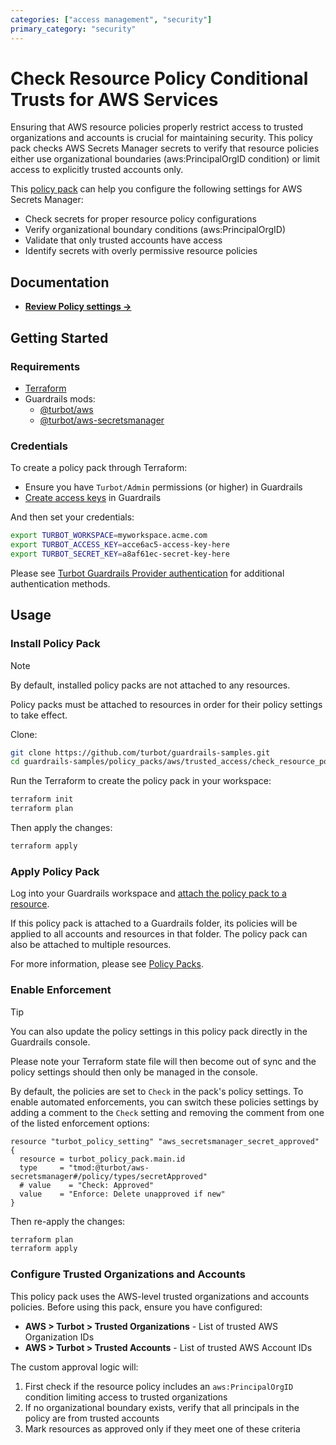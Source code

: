 ```yaml
---
categories: ["access management", "security"]
primary_category: "security"
---
```


# Check Resource Policy Conditional Trusts for AWS Services

Ensuring that AWS resource policies properly restrict access to trusted organizations and accounts is crucial for maintaining security. This policy pack checks AWS Secrets Manager secrets to verify that resource policies either use organizational boundaries (aws:PrincipalOrgID condition) or limit access to explicitly trusted accounts only.

This [policy pack](https://turbot.com/guardrails/docs/concepts/policy-packs) can help you configure the following settings for AWS Secrets Manager:

- Check secrets for proper resource policy configurations
- Verify organizational boundary conditions (aws:PrincipalOrgID)
- Validate that only trusted accounts have access
- Identify secrets with overly permissive resource policies

## Documentation

- **[Review Policy settings →](https://hub.guardrails.turbot.com/policy-packs/aws_check_resource_policy_conditional_trusts/settings)**

## Getting Started

### Requirements

- [Terraform](https://developer.hashicorp.com/terraform/install)
- Guardrails mods:
  - [@turbot/aws](https://hub.guardrails.turbot.com/mods/aws/mods/aws)
  - [@turbot/aws-secretsmanager](https://hub.guardrails.turbot.com/mods/aws/mods/aws-secretsmanager)

### Credentials

To create a policy pack through Terraform:

- Ensure you have `Turbot/Admin` permissions (or higher) in Guardrails
- [Create access keys](https://turbot.com/guardrails/docs/guides/iam/access-keys#generate-a-new-guardrails-api-access-key) in Guardrails

And then set your credentials:

```sh
export TURBOT_WORKSPACE=myworkspace.acme.com
export TURBOT_ACCESS_KEY=acce6ac5-access-key-here
export TURBOT_SECRET_KEY=a8af61ec-secret-key-here
```

Please see [Turbot Guardrails Provider authentication](https://registry.terraform.io/providers/turbot/turbot/latest/docs#authentication) for additional authentication methods.

## Usage

### Install Policy Pack

> [!NOTE]
> By default, installed policy packs are not attached to any resources.
>
> Policy packs must be attached to resources in order for their policy settings to take effect.

Clone:

```sh
git clone https://github.com/turbot/guardrails-samples.git
cd guardrails-samples/policy_packs/aws/trusted_access/check_resource_policy_conditional_trusts
```

Run the Terraform to create the policy pack in your workspace:

```sh
terraform init
terraform plan
```

Then apply the changes:

```sh
terraform apply
```

### Apply Policy Pack

Log into your Guardrails workspace and [attach the policy pack to a resource](https://turbot.com/guardrails/docs/guides/policy-packs#attach-a-policy-pack-to-a-resource).

If this policy pack is attached to a Guardrails folder, its policies will be applied to all accounts and resources in that folder. The policy pack can also be attached to multiple resources.

For more information, please see [Policy Packs](https://turbot.com/guardrails/docs/concepts/policy-packs).

### Enable Enforcement

> [!TIP]
> You can also update the policy settings in this policy pack directly in the Guardrails console.
>
> Please note your Terraform state file will then become out of sync and the policy settings should then only be managed in the console.

By default, the policies are set to `Check` in the pack's policy settings. To enable automated enforcements, you can switch these policies settings by adding a comment to the `Check` setting and removing the comment from one of the listed enforcement options:

```hcl
resource "turbot_policy_setting" "aws_secretsmanager_secret_approved" {
  resource = turbot_policy_pack.main.id
  type     = "tmod:@turbot/aws-secretsmanager#/policy/types/secretApproved"
  # value    = "Check: Approved"
  value    = "Enforce: Delete unapproved if new"
}
```

Then re-apply the changes:

```sh
terraform plan
terraform apply
```

### Configure Trusted Organizations and Accounts

This policy pack uses the AWS-level trusted organizations and accounts policies. Before using this pack, ensure you have configured:

- **AWS > Turbot > Trusted Organizations** - List of trusted AWS Organization IDs
- **AWS > Turbot > Trusted Accounts** - List of trusted AWS Account IDs

The custom approval logic will:
1. First check if the resource policy includes an `aws:PrincipalOrgID` condition limiting access to trusted organizations
2. If no organizational boundary exists, verify that all principals in the policy are from trusted accounts
3. Mark resources as approved only if they meet one of these criteria